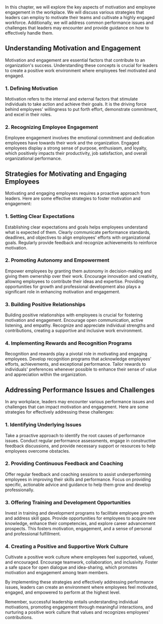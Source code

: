 
In this chapter, we will explore the key aspects of motivation and employee engagement in the workplace. We will discuss various strategies that leaders can employ to motivate their teams and cultivate a highly engaged workforce. Additionally, we will address common performance issues and challenges that leaders may encounter and provide guidance on how to effectively handle them.

Understanding Motivation and Engagement
---------------------------------------

Motivation and engagement are essential factors that contribute to an organization's success. Understanding these concepts is crucial for leaders to create a positive work environment where employees feel motivated and engaged.

### 1. Defining Motivation

Motivation refers to the internal and external factors that stimulate individuals to take action and achieve their goals. It is the driving force behind employees' willingness to put forth effort, demonstrate commitment, and excel in their roles.

### 2. Recognizing Employee Engagement

Employee engagement involves the emotional commitment and dedication employees have towards their work and the organization. Engaged employees display a strong sense of purpose, enthusiasm, and loyalty, which positively impacts their productivity, job satisfaction, and overall organizational performance.

Strategies for Motivating and Engaging Employees
------------------------------------------------

Motivating and engaging employees requires a proactive approach from leaders. Here are some effective strategies to foster motivation and engagement:

### 1. Setting Clear Expectations

Establishing clear expectations and goals helps employees understand what is expected of them. Clearly communicate performance standards, deadlines, and objectives to align employees' efforts with organizational goals. Regularly provide feedback and recognize achievements to reinforce motivation.

### 2. Promoting Autonomy and Empowerment

Empower employees by granting them autonomy in decision-making and giving them ownership over their work. Encourage innovation and creativity, allowing employees to contribute their ideas and expertise. Providing opportunities for growth and professional development also plays a significant role in enhancing motivation and engagement.

### 3. Building Positive Relationships

Building positive relationships with employees is crucial for fostering motivation and engagement. Encourage open communication, active listening, and empathy. Recognize and appreciate individual strengths and contributions, creating a supportive and inclusive work environment.

### 4. Implementing Rewards and Recognition Programs

Recognition and rewards play a pivotal role in motivating and engaging employees. Develop recognition programs that acknowledge employees' efforts, achievements, and exceptional performance. Tailor rewards to individuals' preferences whenever possible to enhance their sense of value and appreciation within the organization.

Addressing Performance Issues and Challenges
--------------------------------------------

In any workplace, leaders may encounter various performance issues and challenges that can impact motivation and engagement. Here are some strategies for effectively addressing these challenges:

### 1. Identifying Underlying Issues

Take a proactive approach to identify the root causes of performance issues. Conduct regular performance assessments, engage in constructive feedback discussions, and provide necessary support or resources to help employees overcome obstacles.

### 2. Providing Continuous Feedback and Coaching

Offer regular feedback and coaching sessions to assist underperforming employees in improving their skills and performance. Focus on providing specific, actionable advice and guidance to help them grow and develop professionally.

### 3. Offering Training and Development Opportunities

Invest in training and development programs to facilitate employee growth and address skill gaps. Provide opportunities for employees to acquire new knowledge, enhance their competencies, and explore career advancement prospects. This fosters motivation, engagement, and a sense of personal and professional fulfillment.

### 4. Creating a Positive and Supportive Work Culture

Cultivate a positive work culture where employees feel supported, valued, and encouraged. Encourage teamwork, collaboration, and inclusivity. Foster a safe space for open dialogue and idea-sharing, which promotes motivation and engagement among team members.

By implementing these strategies and effectively addressing performance issues, leaders can create an environment where employees feel motivated, engaged, and empowered to perform at the highest level.

Remember, successful leadership entails understanding individual motivations, promoting engagement through meaningful interactions, and nurturing a positive work culture that values and recognizes employees' contributions.

